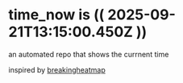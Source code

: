 # time_now is (( 2025-09-21T13:15:00.450Z ))

an automated repo that shows the currnent time

inspired by [breakingheatmap](https://github.com/breakingheatmap/breakingheatmap)